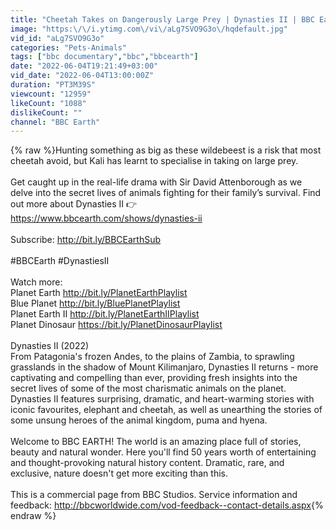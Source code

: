 ```yaml
---
title: "Cheetah Takes on Dangerously Large Prey | Dynasties II | BBC Earth"
image: "https:\/\/i.ytimg.com\/vi\/aLg7SVO9G3o\/hqdefault.jpg"
vid_id: "aLg7SVO9G3o"
categories: "Pets-Animals"
tags: ["bbc documentary","bbc","bbcearth"]
date: "2022-06-04T19:21:49+03:00"
vid_date: "2022-06-04T13:00:00Z"
duration: "PT3M39S"
viewcount: "12959"
likeCount: "1088"
dislikeCount: ""
channel: "BBC Earth"
---
```

{% raw %}Hunting something as big as these wildebeest is a risk that most cheetah avoid, but Kali has learnt to specialise in taking on large prey.<br /><br />Get caught up in the real-life drama with Sir David Attenborough as we delve into the secret lives of animals fighting for their family’s survival. Find out more about Dynasties II 👉 <a rel="nofollow" target="blank" href="https://www.bbcearth.com/shows/dynasties-ii">https://www.bbcearth.com/shows/dynasties-ii</a><br /><br />Subscribe: <a rel="nofollow" target="blank" href="http://bit.ly/BBCEarthSub">http://bit.ly/BBCEarthSub</a> <br /><br />#BBCEarth #DynastiesII<br /><br />Watch more: <br />Planet Earth <a rel="nofollow" target="blank" href="http://bit.ly/PlanetEarthPlaylist">http://bit.ly/PlanetEarthPlaylist</a> <br />Blue Planet <a rel="nofollow" target="blank" href="http://bit.ly/BluePlanetPlaylist">http://bit.ly/BluePlanetPlaylist</a> <br />Planet Earth II <a rel="nofollow" target="blank" href="http://bit.ly/PlanetEarthIIPlaylist">http://bit.ly/PlanetEarthIIPlaylist</a> <br />Planet Dinosaur <a rel="nofollow" target="blank" href="https://bit.ly/PlanetDinosaurPlaylist">https://bit.ly/PlanetDinosaurPlaylist</a><br /><br />Dynasties II (2022)<br />From Patagonia's frozen Andes, to the plains of Zambia, to sprawling grasslands in the shadow of Mount Kilimanjaro, Dynasties II returns - more captivating and compelling than ever, providing fresh insights into the secret lives of some of the most charismatic animals on the planet. Dynasties II features surprising, dramatic, and heart-warming stories with iconic favourites, elephant and cheetah, as well as unearthing the stories of some unsung heroes of the animal kingdom, puma and hyena.<br /><br />Welcome to BBC EARTH! The world is an amazing place full of stories, beauty and natural wonder. Here you'll find 50 years worth of entertaining and thought-provoking natural history content. Dramatic, rare, and exclusive, nature doesn't get more exciting than this.<br /><br />This is a commercial page from BBC Studios. Service information and feedback: <a rel="nofollow" target="blank" href="http://bbcworldwide.com/vod-feedback--contact-details.aspx">http://bbcworldwide.com/vod-feedback--contact-details.aspx</a>{% endraw %}

